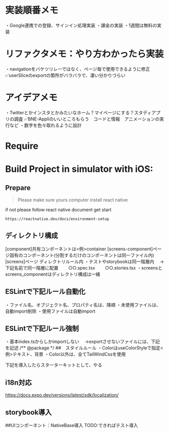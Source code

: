 # 実装順番メモ
・Google連携での登録、サインイン処理実装
・課金の実装
・1週間は無料の実装

# リファクタメモ：やり方わかったら実装
・navigationをバケツリレーではなく、ページ毎で使用できるように修正
✅userSliceのexportの箇所がバラバラで、凄い分かりづらい
# アイデアメモ
・Twitterとかインスタとかみたいなホーム？マイページにする？スタディアプリの調査
✅BNE-Appliのいいところもらう　コードと情報　アニメーションの実行など
・数字を色々取れるように設計
# Require

# Build Project in simulator with iOS:

## Prepare

> Please make sure yours computer install react native

if not please follow react native document get start

```
https://reactnative.dev/docs/environment-setup
```

## ディレクトリ構成
[component]共有コンポーネントは<例>container
[screens-component]ページ固有のコンポーネント(分割するだけのコンポーネントは同一ファイル内)
[screens]ページ
ディレクトリルール内
・テストやstorybookは同一階層内
　→下記名前で同一階層に配置
　　○○.spec.tsx
　　○○.stories.tsx
・screensとscreens_componentはディレクトリ構成は一緒

## ESLintで下記ルール自動化
・ファイル名、オブジェクト名、プロパティ名は、降順
・未使用ファイルは、自動import削除
・使用ファイルは自動import
## ESLintで下記ルール強制
・基本index.tsからしかimportしない
　→exportさせないファイルには、下記を記述
/** @package */
##　スタイルルール
・ColorはuseColorStyleで指定<例>テキスト、背景
・Color以外は、全てTailWindCssを使用

下記を導入したらスターターキットとして、やる
## i18n対応

https://docs.expo.dev/versions/latest/sdk/localization/

## storybook導入

##UIコンポーネント：NativeBase導入
TODO:できればテスト導入